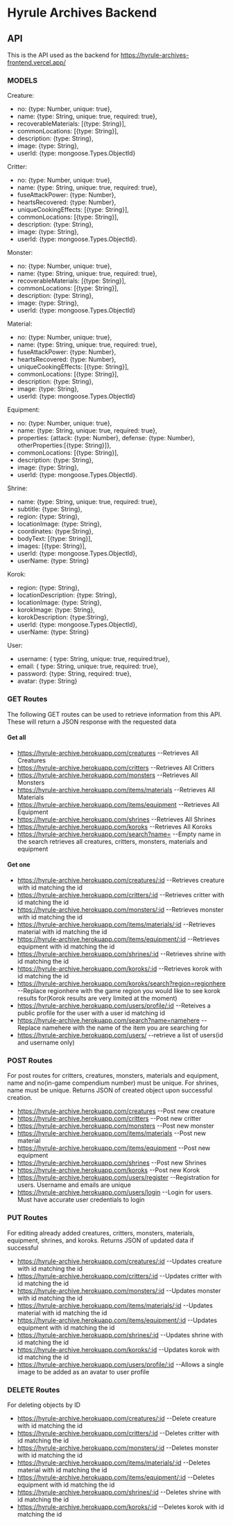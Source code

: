 # Hyrule Archives Backend

## API

This is the API used as the backend for https://hyrule-archives-frontend.vercel.app/

### MODELS

 Creature:  
 * no: {type: Number, unique: true},  
 * name: {type: String, unique: true, required: true},  
 * recoverableMaterials: [{type: String}],  
 * commonLocations: [{type: String}],  
 * description: {type: String},  
 * image: {type: String},  
 * userId: {type: mongoose.Types.ObjectId}  


 Critter:   
 * no: {type: Number, unique: true},  
 * name: {type: String, unique: true, required: true},  
 * fuseAttackPower: {type: Number},  
 * heartsRecovered: {type: Number},  
 * uniqueCookingEffects: [{type: String}],  
 * commonLocations: [{type: String}],  
 * description: {type: String},  
 * image: {type: String},  
 * userId: {type: mongoose.Types.ObjectId}. 

Monster:  
* no: {type: Number, unique: true},  
* name: {type: String, unique: true, required: true},  
* recoverableMaterials: [{type: String}],  
* commonLocations: [{type: String}],  
* description: {type: String},  
* image: {type: String},  
* userId: {type: mongoose.Types.ObjectId} 

Material:  
* no: {type: Number, unique: true},  
* name: {type: String, unique: true, required: true},  
* fuseAttackPower: {type: Number},
* heartsRecovered: {type: Number},
* uniqueCookingEffects: [{type: String}],
* commonLocations: [{type: String}],
* description: {type: String},
* image: {type: String},
* userId: {type: mongoose.Types.ObjectId}

Equipment:
* no: {type: Number, unique: true},  
* name: {type: String, unique: true, required: true},  
* properties: {attack: {type: Number}, defense: {type: Number}, otherProperties:[{type: String}]},  
* commonLocations: [{type: String}],  
* description: {type: String},  
* image: {type: String},  
* userId: {type: mongoose.Types.ObjectId}. 
    
    
Shrine:
* name: {type: String, unique: true, required: true},  
* subtitle: {type: String},  
* region: {type: String},  
* locationImage: {type: String},  
* coordinates: {type:String},  
* bodyText: [{type: String}],  
* images: [{type: String}],  
* userId: {type: mongoose.Types.ObjectId},  
* userName: {type: String}
    
Korok:
* region: {type: String},
* locationDescription: {type: String},
* locationImage: {type: String},
* korokImage: {type: String},
* korokDescription: {type:String},
* userId: {type: mongoose.Types.ObjectId},
* userName: {type: String}
    
User:
* username: { type: String, unique: true, required:true},
* email: { type: String, unique: true, required: true},
* password: {type: String, required: true},
* avatar: {type: String}

### GET Routes
The following GET routes can be used to retrieve information from this API. These will return a JSON response with the requested data

#### Get all
* https://hyrule-archive.herokuapp.com/creatures --Retrieves All Creatures
* https://hyrule-archive.herokuapp.com/critters --Retrieves All Critters
* https://hyrule-archive.herokuapp.com/monsters --Retrieves All Monsters
* https://hyrule-archive.herokuapp.com/items/materials --Retrieves All Materials
* https://hyrule-archive.herokuapp.com/items/equipment --Retrieves All Equipment
* https://hyrule-archive.herokuapp.com/shrines --Retrieves All Shrines
* https://hyrule-archive.herokuapp.com/koroks --Retrieves All Koroks
* https://hyrule-archive.herokuapp.com/search?name= --Empty name in the search retrieves all creatures, critters, monsters, materials and equipment

#### Get one
* https://hyrule-archive.herokuapp.com/creatures/:id --Retrieves creature with id matching the id
* https://hyrule-archive.herokuapp.com/critters/:id --Retrieves critter with id matching the id
* https://hyrule-archive.herokuapp.com/monsters/:id --Retrieves monster with id matching the id
* https://hyrule-archive.herokuapp.com/items/materials/:id --Retrieves material with id matching the id
* https://hyrule-archive.herokuapp.com/items/equipment/:id --Retrieves equipment with id matching the id
* https://hyrule-archive.herokuapp.com/shrines/:id --Retrieves shrine with id matching the id
* https://hyrule-archive.herokuapp.com/koroks/:id --Retrieves korok with id matching the id
* https://hyrule-archive.herokuapp.com/koroks/search?region=regionhere --Replace regionhere with the game region you would like to see korok results for(Korok results are very limited at the moment)
* https://hyrule-archive.herokuapp.com/users/profile/:id --Reteives a public profile for the user with a user id matching id
* https://hyrule-archive.herokuapp.com/search?name=namehere --Replace namehere with the name of the item you are searching for
* https://hyrule-archive.herokuapp.com/users/ --retrieve a list of users(id and username only)

### POST Routes

For post routes for critters, creatures, monsters, materials and equipment, name and no(in-game compendium number) must be unique. For shrines, name must be unique. Returns JSON of created object upon successful creation.

* https://hyrule-archive.herokuapp.com/creatures --Post new creature 
* https://hyrule-archive.herokuapp.com/critters --Post new critter
* https://hyrule-archive.herokuapp.com/monsters --Post new monster
* https://hyrule-archive.herokuapp.com/items/materials --Post new material
* https://hyrule-archive.herokuapp.com/items/equipment --Post new equipment
* https://hyrule-archive.herokuapp.com/shrines --Post new Shrines
* https://hyrule-archive.herokuapp.com/koroks --Post new Korok
* https://hyrule-archive.herokuapp.com/users/register --Registration for users. Username and emails are unique
* https://hyrule-archive.herokuapp.com/users/login --Login for users. Must have accurate user credentials to login


### PUT Routes

For editing already added creatures, critters, monsters, materials, equipment, shrines, and koroks. Returns JSON of updated data if successful

* https://hyrule-archive.herokuapp.com/creatures/:id --Updates creature with id matching the id
* https://hyrule-archive.herokuapp.com/critters/:id --Updates critter with id matching the id
* https://hyrule-archive.herokuapp.com/monsters/:id --Updates monster with id matching the id
* https://hyrule-archive.herokuapp.com/items/materials/:id --Updates material with id matching the id
* https://hyrule-archive.herokuapp.com/items/equipment/:id --Updates equipment with id matching the id
* https://hyrule-archive.herokuapp.com/shrines/:id --Updates shrine with id matching the id
* https://hyrule-archive.herokuapp.com/koroks/:id --Updates korok with id matching the id
* https://hyrule-archive.herokuapp.com/users/profile/:id --Allows a single image to be added as an avatar to user profile


### DELETE Routes

For deleting objects by ID

* https://hyrule-archive.herokuapp.com/creatures/:id --Delete creature with id matching the id
* https://hyrule-archive.herokuapp.com/critters/:id --Deletes critter with id matching the id
* https://hyrule-archive.herokuapp.com/monsters/:id --Deletes monster with id matching the id
* https://hyrule-archive.herokuapp.com/items/materials/:id --Deletes material with id matching the id
* https://hyrule-archive.herokuapp.com/items/equipment/:id --Deletes equipment with id matching the id
* https://hyrule-archive.herokuapp.com/shrines/:id --Deletes shrine with id matching the id
* https://hyrule-archive.herokuapp.com/koroks/:id --Deletes korok with id matching the id

